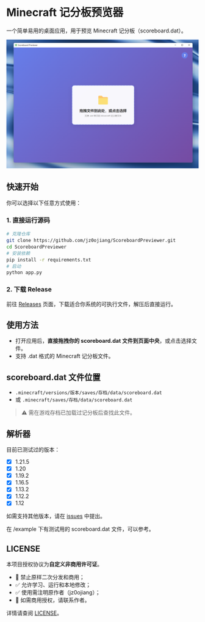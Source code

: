 # Minecraft 记分板预览器

一个简单易用的桌面应用，用于预览 Minecraft 记分板（scoreboard.dat）。

![screenshot](./_md/screenshot.png)

## 快速开始

你可以选择以下任意方式使用：

### 1. 直接运行源码

```bash
# 克隆仓库
git clone https://github.com/jz0ojiang/ScoreboardPreviewer.git
cd ScoreboardPreviewer
# 安装依赖
pip install -r requirements.txt
# 启动
python app.py
```

### 2. 下载 Release

前往 [Releases](https://github.com/jz0ojiang/ScoreboardPreviewer/releases) 页面，下载适合你系统的可执行文件，解压后直接运行。

## 使用方法

- 打开应用后，**直接拖拽你的 scoreboard.dat 文件到页面中央**，或点击选择文件。
- 支持 .dat 格式的 Minecraft 记分板文件。

## scoreboard.dat 文件位置

- `.minecraft/versions/版本/saves/存档/data/scoreboard.dat`
- 或 `.minecraft/saves/存档/data/scoreboard.dat`

> ⚠️ 需在游戏存档已加载过记分板后查找此文件。

## 解析器

目前已测试过的版本：

- [x] 1.21.5
- [x] 1.20
- [x] 1.19.2
- [x] 1.16.5
- [x] 1.13.2
- [x] 1.12.2
- [x] 1.12

如需支持其他版本，请在 [issues](https://github.com/jz0ojiang/ScoreboardPreviewer/issues) 中提出。

在 /example 下有测试用的 scoreboard.dat 文件，可以参考。

## LICENSE

本项目授权协议为**自定义非商用许可证**。

- 🚫 禁止原样二次分发和商用；
- ✅ 允许学习、运行和本地修改；
- ✅ 使用需注明原作者（jz0ojiang）；
- 📧 如需商用授权，请联系作者。

详情请查阅 [LICENSE](./LICENSE)。